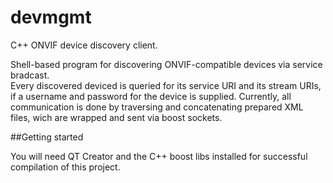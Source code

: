 devmgmt
=======

C++ ONVIF device discovery client.

Shell-based program for discovering ONVIF-compatible devices via service bradcast.  
Every discovered deviced is queried for its service URI and its stream URIs, if a username and password for the device is supplied.
Currently, all communication is done by traversing and concatenating prepared XML files, wich are wrapped and sent via boost sockets.

##Getting started

You will need QT Creator and the C++ boost libs installed for successful compilation of this project.

